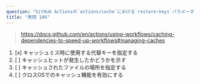 ```yaml
---
question: "GitHub Actionsの`actions/cache`における`restore-keys`パラメータの目的は何ですか？"
title: "質問 106"
---
```


> https://docs.github.com/en/actions/using-workflows/caching-dependencies-to-speed-up-workflows#managing-caches
1. [x] キャッシュミス時に使用する代替キーを指定する
1. [ ] キャッシュヒットが発生したかどうかを示す
1. [ ] キャッシュされたファイルの場所を指定する
1. [ ] クロスOSでのキャッシュ機能を有効にする